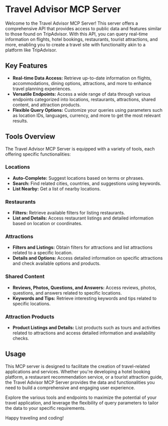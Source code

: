 # Travel Advisor MCP Server

Welcome to the Travel Advisor MCP Server! This server offers a comprehensive API that provides access to public data and features similar to those found on TripAdvisor. With this API, you can query real-time information on flights, hotel bookings, restaurants, tourist attractions, and more, enabling you to create a travel site with functionality akin to a platform like TripAdvisor.

## Key Features

- **Real-time Data Access:** Retrieve up-to-date information on flights, accommodations, dining options, attractions, and more to enhance travel planning experiences.
- **Versatile Endpoints:** Access a wide range of data through various endpoints categorized into locations, restaurants, attractions, shared content, and attraction products.
- **Flexible Query Options:** Customize your queries using parameters such as location IDs, languages, currency, and more to get the most relevant results.

## Tools Overview

The Travel Advisor MCP Server is equipped with a variety of tools, each offering specific functionalities:

### Locations
- **Auto-Complete:** Suggest locations based on terms or phrases.
- **Search:** Find related cities, countries, and suggestions using keywords.
- **List Nearby:** Get a list of nearby locations.

### Restaurants
- **Filters:** Retrieve available filters for listing restaurants.
- **List and Details:** Access restaurant listings and detailed information based on location or coordinates.

### Attractions
- **Filters and Listings:** Obtain filters for attractions and list attractions related to a specific location.
- **Details and Options:** Access detailed information on specific attractions and check available options and products.

### Shared Content
- **Reviews, Photos, Questions, and Answers:** Access reviews, photos, questions, and answers related to specific locations.
- **Keywords and Tips:** Retrieve interesting keywords and tips related to specific locations.

### Attraction Products
- **Product Listings and Details:** List products such as tours and activities related to attractions and access detailed information and availability checks.

## Usage

This MCP server is designed to facilitate the creation of travel-related applications and services. Whether you're developing a hotel booking platform, a restaurant recommendation service, or a tourist attraction guide, the Travel Advisor MCP Server provides the data and functionalities you need to build a comprehensive and engaging user experience.

Explore the various tools and endpoints to maximize the potential of your travel application, and leverage the flexibility of query parameters to tailor the data to your specific requirements.

Happy traveling and coding!